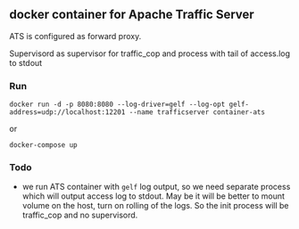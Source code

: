 ## docker container for Apache Traffic Server
ATS is configured as forward proxy.

Supervisord as supervisor for traffic_cop and process with tail of access.log
to stdout

### Run

```
docker run -d -p 8080:8080 --log-driver=gelf --log-opt gelf-address=udp://localhost:12201 --name trafficserver container-ats
```
or
```
docker-compose up
```

### Todo
 - we run ATS container with `gelf` log output, so we need separate process which will output access log to stdout. May be it will be better to mount volume on the host, turn on rolling of the logs. So the init process will be traffic_cop and no supervisord.
